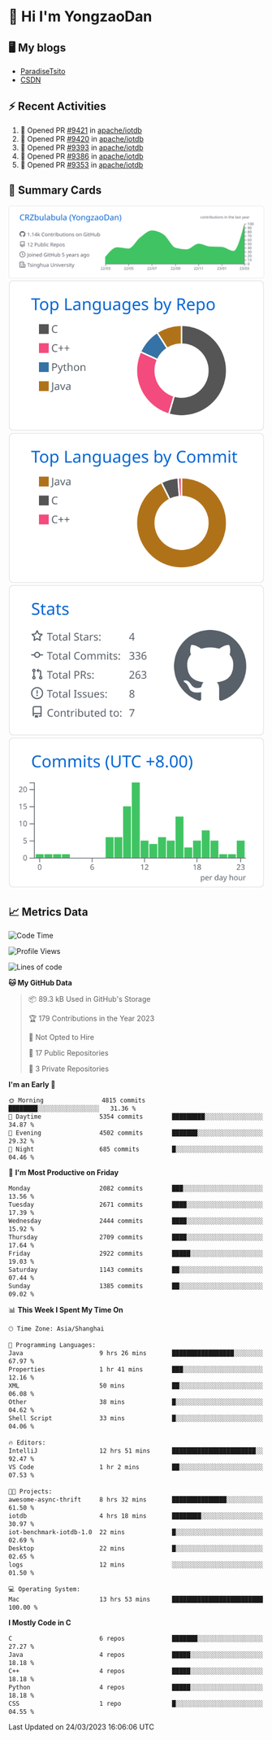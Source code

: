 # 👋 Hi I'm YongzaoDan

## 🖥 My blogs
  + [ParadiseTsito](https://www.paradisetsito.love/)
  + [CSDN](https://blog.csdn.net/CRZbulabula?type=blog)

## ⚡ Recent Activities
<!--START_SECTION:activity-->
1. 💪 Opened PR [#9421](https://github.com/apache/iotdb/pull/9421) in [apache/iotdb](https://github.com/apache/iotdb)
2. 💪 Opened PR [#9420](https://github.com/apache/iotdb/pull/9420) in [apache/iotdb](https://github.com/apache/iotdb)
3. 💪 Opened PR [#9393](https://github.com/apache/iotdb/pull/9393) in [apache/iotdb](https://github.com/apache/iotdb)
4. 💪 Opened PR [#9386](https://github.com/apache/iotdb/pull/9386) in [apache/iotdb](https://github.com/apache/iotdb)
5. 💪 Opened PR [#9353](https://github.com/apache/iotdb/pull/9353) in [apache/iotdb](https://github.com/apache/iotdb)
<!--END_SECTION:activity-->

## 🎑 Summary Cards

[![](https://raw.githubusercontent.com/CRZbulabula/CRZbulabula/main/profile-summary-card-output/github/0-profile-details.svg)](https://github.com/vn7n24fzkq/github-profile-summary-cards)
[![](https://raw.githubusercontent.com/CRZbulabula/CRZbulabula/main/profile-summary-card-output/github/1-repos-per-language.svg)](https://github.com/vn7n24fzkq/github-profile-summary-cards) [![](https://raw.githubusercontent.com/CRZbulabula/CRZbulabula/main/profile-summary-card-output/github/2-most-commit-language.svg)](https://github.com/vn7n24fzkq/github-profile-summary-cards)
[![](https://raw.githubusercontent.com/CRZbulabula/CRZbulabula/main/profile-summary-card-output/github/3-stats.svg)](https://github.com/vn7n24fzkq/github-profile-summary-cards) [![](https://raw.githubusercontent.com/CRZbulabula/CRZbulabula/main/profile-summary-card-output/github/4-productive-time.svg)](https://github.com/vn7n24fzkq/github-profile-summary-cards)

## 📈 Metrics Data

<!--START_SECTION:waka-->
![Code Time](http://img.shields.io/badge/Code%20Time-16%20hrs%2011%20mins-blue)

![Profile Views](http://img.shields.io/badge/Profile%20Views-477-blue)

![Lines of code](https://img.shields.io/badge/From%20Hello%20World%20I%27ve%20Written-14.7%20million%20lines%20of%20code-blue)

**🐱 My GitHub Data** 

> 📦 89.3 kB Used in GitHub's Storage 
 > 
> 🏆 179 Contributions in the Year 2023
 > 
> 🚫 Not Opted to Hire
 > 
> 📜 17 Public Repositories 
 > 
> 🔑 3 Private Repositories 
 > 
**I'm an Early 🐤** 

```text
🌞 Morning                4815 commits        ████████░░░░░░░░░░░░░░░░░   31.36 % 
🌆 Daytime                5354 commits        █████████░░░░░░░░░░░░░░░░   34.87 % 
🌃 Evening                4502 commits        ███████░░░░░░░░░░░░░░░░░░   29.32 % 
🌙 Night                  685 commits         █░░░░░░░░░░░░░░░░░░░░░░░░   04.46 % 
```
📅 **I'm Most Productive on Friday** 

```text
Monday                   2082 commits        ███░░░░░░░░░░░░░░░░░░░░░░   13.56 % 
Tuesday                  2671 commits        ████░░░░░░░░░░░░░░░░░░░░░   17.39 % 
Wednesday                2444 commits        ████░░░░░░░░░░░░░░░░░░░░░   15.92 % 
Thursday                 2709 commits        ████░░░░░░░░░░░░░░░░░░░░░   17.64 % 
Friday                   2922 commits        █████░░░░░░░░░░░░░░░░░░░░   19.03 % 
Saturday                 1143 commits        ██░░░░░░░░░░░░░░░░░░░░░░░   07.44 % 
Sunday                   1385 commits        ██░░░░░░░░░░░░░░░░░░░░░░░   09.02 % 
```


📊 **This Week I Spent My Time On** 

```text
🕑︎ Time Zone: Asia/Shanghai

💬 Programming Languages: 
Java                     9 hrs 26 mins       █████████████████░░░░░░░░   67.97 % 
Properties               1 hr 41 mins        ███░░░░░░░░░░░░░░░░░░░░░░   12.16 % 
XML                      50 mins             ██░░░░░░░░░░░░░░░░░░░░░░░   06.08 % 
Other                    38 mins             █░░░░░░░░░░░░░░░░░░░░░░░░   04.62 % 
Shell Script             33 mins             █░░░░░░░░░░░░░░░░░░░░░░░░   04.06 % 

🔥 Editors: 
IntelliJ                 12 hrs 51 mins      ███████████████████████░░   92.47 % 
VS Code                  1 hr 2 mins         ██░░░░░░░░░░░░░░░░░░░░░░░   07.53 % 

🐱‍💻 Projects: 
awesome-async-thrift     8 hrs 32 mins       ███████████████░░░░░░░░░░   61.50 % 
iotdb                    4 hrs 18 mins       ████████░░░░░░░░░░░░░░░░░   30.97 % 
iot-benchmark-iotdb-1.0  22 mins             █░░░░░░░░░░░░░░░░░░░░░░░░   02.69 % 
Desktop                  22 mins             █░░░░░░░░░░░░░░░░░░░░░░░░   02.65 % 
logs                     12 mins             ░░░░░░░░░░░░░░░░░░░░░░░░░   01.50 % 

💻 Operating System: 
Mac                      13 hrs 53 mins      █████████████████████████   100.00 % 
```

**I Mostly Code in C** 

```text
C                        6 repos             ███████░░░░░░░░░░░░░░░░░░   27.27 % 
Java                     4 repos             █████░░░░░░░░░░░░░░░░░░░░   18.18 % 
C++                      4 repos             █████░░░░░░░░░░░░░░░░░░░░   18.18 % 
Python                   4 repos             █████░░░░░░░░░░░░░░░░░░░░   18.18 % 
CSS                      1 repo              █░░░░░░░░░░░░░░░░░░░░░░░░   04.55 % 
```




 Last Updated on 24/03/2023 16:06:06 UTC
<!--END_SECTION:waka-->


